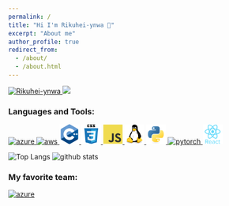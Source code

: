 ```yaml
---
permalink: /
title: "Hi I'm Rikuhei-ynwa 👋"
excerpt: "About me"
author_profile: true
redirect_from: 
  - /about/
  - /about.html
---
```


<p align="left">
  <a href="https://github.com/Rikuhei-ynwa/Rikuhei-ynwa/">
    <img src="https://komarev.com/ghpvc/?username=Rikuhei-ynwa" alt="Rikuhei-ynwa" />
  </a>
  <a href="https://github.com/Rikuhei-ynwa">
    <img height="20" src="https://img.shields.io/github/followers/Rikuhei-ynwa?label=follow&logo=github&style=flat" />
  </a>



<!-- https://rahuldkjain.github.io/gh-profile-readme-generator/ -->
<h3 align="left">Languages and Tools:</h3>
<p align="left"> 
  <a href="https://azure.microsoft.com/en-in/" target="_blank" rel="noreferrer"> <img src="https://www.vectorlogo.zone/logos/microsoft_azure/microsoft_azure-icon.svg" alt="azure" width="40" height="40"/> 
  </a>
  <a href="https://aws.amazon.com/" target="_blank" rel="noreferrer"> <img src="https://www.vectorlogo.zone/logos/amazon_aws/amazon_aws-icon.svg" alt="aws" width="40" height="40"/> 
  </a>
  <a href="https://www.w3schools.com/cpp/" target="_blank" rel="noreferrer"> <img src="https://raw.githubusercontent.com/devicons/devicon/master/icons/cplusplus/cplusplus-original.svg" alt="cplusplus" width="40" height="40"/> 
  </a>
  <a href="https://www.w3schools.com/css/" target="_blank" rel="noreferrer"> <img src="https://raw.githubusercontent.com/devicons/devicon/master/icons/css3/css3-original-wordmark.svg" alt="css3" width="40" height="40"/> 
  </a> 
  <a href="https://developer.mozilla.org/en-US/docs/Web/JavaScript" target="_blank" rel="noreferrer"> <img src="https://raw.githubusercontent.com/devicons/devicon/master/icons/javascript/javascript-original.svg" alt="javascript" width="40" height="40"/> 
  </a> 
  <a href="https://www.linux.org/" target="_blank" rel="noreferrer"> <img src="https://raw.githubusercontent.com/devicons/devicon/master/icons/linux/linux-original.svg" alt="linux" width="40" height="40"/> 
  </a> 
  <a href="https://www.python.org" target="_blank" rel="noreferrer"> <img src="https://raw.githubusercontent.com/devicons/devicon/master/icons/python/python-original.svg" alt="python" width="40" height="40"/> 
  </a> 
  <a href="https://pytorch.org/" target="_blank" rel="noreferrer"> <img src="https://www.vectorlogo.zone/logos/pytorch/pytorch-icon.svg" alt="pytorch" width="40" height="40"/> </a> <a href="https://reactjs.org/" target="_blank" rel="noreferrer"> <img src="https://raw.githubusercontent.com/devicons/devicon/master/icons/react/react-original-wordmark.svg" alt="react" width="40" height="40"/> 
  </a> 
</p>


<p align="left"> 
  <img alt="Top Langs" height="150px" src="https://github-readme-stats.vercel.app/api/top-langs/?username=Rikuhei-ynwa&layout=compact&count_private=true&show_icons=true&show_icons=true&theme=onedark" />
  <img alt="github stats" height="150px" src="https://github-readme-stats.vercel.app/api?username=Rikuhei-ynwa&count_private=true&show_icons=true&show_icons=true&theme=onedark" />
</p>


<h3 align="left">My favorite team:</h3>
<p align="left"> 
  <a href="https://www.liverpoolfc.com/" target="_blank" rel="noreferrer"> <img src="https://en.wikipedia.org/wiki/Liverpool_F.C.#/media/File:Liverpool_FC.svg" alt="azure" width="40" height="40"/> 
